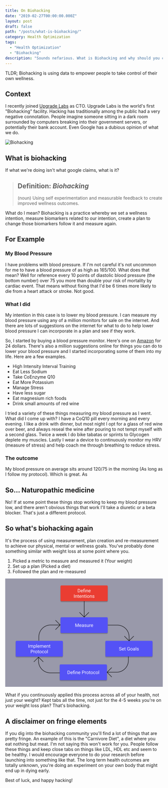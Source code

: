 ```yaml
---
title: On Biohacking
date: "2019-02-27T00:00:00.000Z"
layout: post
draft: false
path: "/posts/what-is-biohacking/"
category: Health Optimization
tags:
  - "Health Optimization"
  - "Biohacking"
description: "Sounds nefarious. What is Biohacking and why should you care?"
---
```

TLDR; Biohacking is using data to empower people to take control of their own wellness.

## Context

I recently joined [Upgrade Labs](https://upgradelabs.com) as CTO. Upgrade Labs is the world's first "Biohacking" facility. Hacking has traditionally among the public had a very negative connotation. People imagine someone sitting in a dark room surrounded by computers breaking into their government servers, or potentially their bank account. Even Google has a dubious opinion of what we do.

![Biohacking](https://d.pr/i/N3eSip+)

## What is biohacking

If what we're doing isn't what google claims, what is it?  

> ## Definition: _Biohacking_
>(noun) Using self experimentation and measurable feedback to create improved wellness outcomes.

What do I mean? Biohacking is a practice whereby we set a wellness intention, measure biomarkers related to our intention, create a plan to change those biomarkers follow it and measure again.

## For Example

### My Blood Pressure

I have problems with blood pressure. If I'm not careful it's not uncommon for me to have a blood pressure of as high as 165/100. What does that mean? Well for reference every 10 points of diastolic blood pressure (the bottom number) over 75 you more than double your risk of mortality by cardiac event. That means without fixing that I'd be 6 times more likely to die from a heart attack or stroke. Not good.

### What I did

My intention in this case is to lower my blood pressure. I can measure my blood pressure using any of a million monitors for sale on the internet. And there are lots of suggestions on the internet for what to do to help lower blood pressure I can incorporate in a plan and see if they work.

So, I started by buying a blood pressure monitor. Here's one on [Amazon](https://www.amazon.com/Pressure-Monitor-Professional-Accurate-Broadcast/dp/B07PP19CYL) for 24 dollars. There's also a million suggestions online for things you can do to lower your blood pressure and I started incorporating some of them into my life. Here are a few examples.

* High Intensity Interval Training
* Eat Less Sodium
* Take CoEnzyme Q10
* Eat More Potassium
* Manage Stress
* Have less sugar
* Eat magnesium rich foods
* Drink small amounts of red wine

I tried a variety of these things measuring my blood pressure as I went. What did I come up with? I have a CoQ10 pill every morning and every evening. I like a drink with dinner, but most night I opt for a glass of red wine over beer, and always reseal the wine after pouring to not tempt myself with a second glass. Twice a week I do bike tabatas or sprints to Glycogen deplete my muscles. Lastly I wear a device to continuously monitor my HRV (measure of stress) and help coach me through breathing to reduce stress.

### The outcome

My blood pressure on average sits around 120/75 in the morning (As long as I follow my protocol). Which is great. As 

## So... Naturopathic medicine

No! If at some point these things stop working to keep my blood pressure low, and there aren't obvious things that work I'll take a diuretic or a beta blocker. That's just a different protocol. 

## So what's biohacking again

It's the process of using measurement, plan creation and re-measurement to achieve our physical, mental or wellness goals. You've probably done something similar with weight loss at some point where you.

1. Picked a metric to measure and measured it (Your weight)
2. Set up a plan (Picked a diet)
3. Followed the plan and re-measured

![What is Biohacking?](./Biohacking.png)

What if you continuously applied this process across all of your health, not just your weight? Kept tabs all the time, not just for the 4-5 weeks you're on your weight loss plan? That's biohacking.

## A disclaimer on fringe elements

If you dig into the biohacking community you'll find a lot of things that are pretty fringe. An example of this is the "Carnivore Diet", a diet where you eat nothing but meat. I'm not saying this won't work for you. People follow these things and keep close tabs on things like LDL, HDL etc and seem to be healthy. I would encourage everyone to do your research before launching into something like that. The long term health outcomes are totally unknown, you're doing an experiment on your own body that might end up in dying early.

Best of luck, and happy hacking!